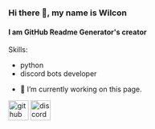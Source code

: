 ### Hi there 👋, my name is Wilcon
#### I am GitHub Readme Generator's creator

Skills: 
* python 
* discord bots developer

- 🔭 I’m currently working on this page. 


[<img src='https://cdn.jsdelivr.net/npm/simple-icons@3.0.1/icons/github.svg' alt='github' height='40'>](https://github.com/github.com/wilcon1)  [<img src='https://cdn.jsdelivr.net/npm/simple-icons@3.0.1/icons/discord.svg' alt='discord' height='40'>](https://discord.com/users/:1188152894915096689)  

